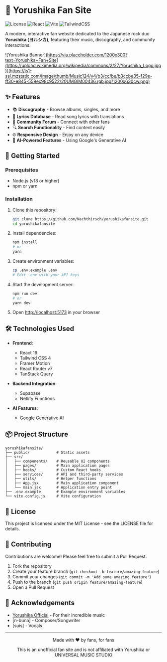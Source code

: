 # 🎵 Yorushika Fan Site

![License](https://img.shields.io/badge/license-MIT-blue)
![React](https://img.shields.io/badge/React-19.0.0-61DAFB?logo=react)
![Vite](https://img.shields.io/badge/Vite-6.2.0-646CFF?logo=vite)
![TailwindCSS](https://img.shields.io/badge/Tailwind-4.0.9-38B2AC?logo=tailwindcss)

A modern, interactive fan website dedicated to the Japanese rock duo **Yorushika (ヨルシカ)**, featuring their music, discography, and community interactions.

![Yorushika Banner](https://via.placeholder.com/1200x300?text=Yorushika+Fan+Site](https://upload.wikimedia.org/wikipedia/commons/2/27/Yorushika_Logo.jpg)](https://is1-ssl.mzstatic.com/image/thumb/Music124/v4/b3/cc/be/b3ccbe35-f29e-ff30-e845-559ec98c9522/20UMGIM00436.rgb.jpg/1200x630cw.png)

## ✨ Features

- 📚 **Discography** - Browse albums, singles, and more
- 🌙 **Lyrics Database** - Read song lyrics with translations
- 💬 **Community Forum** - Connect with other fans
- 🔍 **Search Functionality** - Find content easily
- 🌐 **Responsive Design** - Enjoy on any device
- 🧠 **AI-Powered Features** - Using Google's Generative AI

## 🚀 Getting Started

### Prerequisites

- Node.js (v18 or higher)
- npm or yarn

### Installation

1. Clone this repository:
   ```bash
   git clone https://github.com/Nachthirsch/yorushikafansite.git
   cd yorushikafansite
   ```

2. Install dependencies:
   ```bash
   npm install
   # or
   yarn
   ```

3. Create environment variables:
   ```bash
   cp .env.example .env
   # Edit .env with your API keys
   ```

4. Start the development server:
   ```bash
   npm run dev
   # or
   yarn dev
   ```

5. Open [http://localhost:5173](http://localhost:5173) in your browser

## 🛠️ Technologies Used

- **Frontend**:
  - React 19
  - Tailwind CSS 4
  - Framer Motion
  - React Router v7
  - TanStack Query

- **Backend Integration**:
  - Supabase
  - Netlify Functions

- **AI Features**:
  - Google Generative AI

## 📦 Project Structure

```
yorushikafansite/
├── public/            # Static assets
├── src/
│   ├── components/    # Reusable UI components
│   ├── pages/         # Main application pages
│   ├── hooks/         # Custom React hooks
│   ├── services/      # API and third-party services
│   ├── utils/         # Helper functions
│   ├── App.jsx        # Main application component
│   └── main.jsx       # Application entry point
├── .env.example       # Example environment variables
└── vite.config.js     # Vite configuration
```

## 📝 License

This project is licensed under the MIT License - see the LICENSE file for details.

## 🤝 Contributing

Contributions are welcome! Please feel free to submit a Pull Request.

1. Fork the repository
2. Create your feature branch (`git checkout -b feature/amazing-feature`)
3. Commit your changes (`git commit -m 'Add some amazing feature'`)
4. Push to the branch (`git push origin feature/amazing-feature`)
5. Open a Pull Request

## 🙏 Acknowledgements

- [Yorushika Official](https://yorushika.com/) - For their incredible music
- [n-buna] - Composer/Songwriter
- [suis] - Vocals

---

<div align="center">
  <p>Made with ❤️ by fans, for fans</p>
  <p>This is an unofficial fan site and is not affiliated with Yorushika or UNIVERSAL MUSIC STUDIO</p>
</div>
